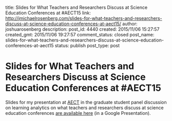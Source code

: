 title: Slides for What Teachers and Researchers Discuss at Science Education Conferences at #AECT15
link: http://jmichaelrosenberg.com/slides-for-what-teachers-and-researchers-discuss-at-science-education-conferences-at-aect15/
author: joshuarosenberg
description: 
post_id: 4440
created: 2015/11/06 15:27:57
created_gmt: 2015/11/06 19:27:57
comment_status: closed
post_name: slides-for-what-teachers-and-researchers-discuss-at-science-education-conferences-at-aect15
status: publish
post_type: post

# Slides for What Teachers and Researchers Discuss at Science Education Conferences at #AECT15

Slides for my presentation at [AECT](http://www.aect.org/Events/Indianapolis/) in the graduate student panel discussion on learning analytics on what teachers and researchers discuss at science education conferences [ are available here](https://docs.google.com/presentation/d/1KzhoqV6Dy58cL21cMnS8Zv1SUDMWaZwv_eaNNQcd1VM/edit?usp=sharing) (in a Google Presentation).